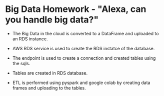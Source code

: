 # Big Data Homework - "Alexa, can you handle big data?"



* The Big Data in the cloud is converted to a DataFrame  and uploaded to an RDS instance. 

* AWS RDS service is used to create the RDS instatce of the database.

* The endpoint is used to create a connection and created tables using the sqls.

* Tables are created  in RDS database.

* ETL is performed using pyspark and google colab by creating data frames and uploading to the tables.



